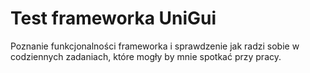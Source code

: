 # Test frameworka UniGui

Poznanie funkcjonalności frameworka i sprawdzenie jak radzi sobie w codziennych zadaniach, które mogły by mnie spotkać przy pracy.
